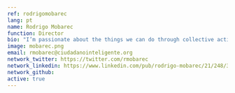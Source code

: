 ```yaml
---
ref: rodrigomobarec
lang: pt
name: Rodrigo Mobarec
function: Director
bio: "I’m passionate about the things we can do through collective action, Ciudadano Inteligente, and everything that is left to do #socialinnovation #sustainabledevelopment #family"
image: mobarec.png
email: rmobarec@ciudadanointeligente.org
network_twitter: https://twitter.com/rmobarec
network_linkedin: https://www.linkedin.com/pub/rodrigo-mobarec/21/248/347
network_github:
active: true
---
```

